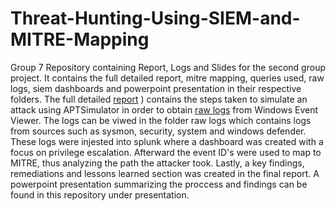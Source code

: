 # Threat-Hunting-Using-SIEM-and-MITRE-Mapping
Group 7 Repository containing Report, Logs and Slides for the second group project. 
It contains the full detailed report, mitre mapping, queries used, raw logs,
siem dashboards and powerpoint presentation in their respective folders. 
The full detailed [report]()
) contains the steps taken to simulate an attack using APTSimulator 
in order to obtain [raw logs](https://github.com/cyberwitch966/Threat-Hunting-Using-SIEM-and-MITRE-Mapping/tree/main/raw%20logs) from Windows Event Viewer. The logs can be viwed in the folder raw logs 
which contains logs from sources such as sysmon, security, system and windows defender. 
These logs were injested into splunk where a dashboard was created with a focus on privilege escalation. 
Afterward the event ID's were used to map to MITRE, thus analyzing the path the attacker took. 
Lastly, a key findings, remediations and lessons learned section was created in the final report. 
A powerpoint presentation summarizing the proccess and findings can be found in this repository under presentation. 
